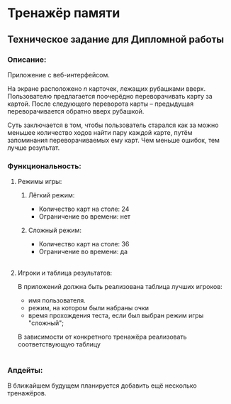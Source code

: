 # Тренажёр памяти
## Техническое задание для Дипломной работы

### Описание:

Приложение с веб-интерфейсом.

На экране расположено _n_ карточек, лежащих рубашками вверх. Пользователю предлагается поочерёдно переворачивать карту за картой. После следующего переворота карты – предыдущая переворачивается обратно вверх рубашкой. 

Суть заключается в том, чтобы пользователь старался как за можно меньшее количество ходов найти пару каждой карте, путём запоминания переворачиваемых ему карт. Чем меньше ошибок, тем лучше результат.

### Функциональность:

1. Режимы игры:
   1. Лёгкий режим:
      - Количество карт на столе: 24
      - Ограничение во времени: нет

   2. Сложный режим:
      - Количество карт на столе: 36 
      - Ограничение во времени: да <br><br>

2. Игроки и таблица результатов:

    В приложений должна быть реализована таблица лучших игроков: 
    - имя пользователя.
    - режим, на котором были набраны очки
    - время прохождения теста, если был выбран режим игры "сложный";

   В зависимости от конкретного тренажёра реализовать соответствующую таблицу <br><br>

### Апдейты:

В ближайшем будущем планируется добавить ещё несколько тренажёров.